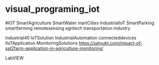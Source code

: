 # visual_programing_iot

#IOT 
  SmartAgriculture
  SmartWater
  martCities
  IndustrialIoT
  SmartParking
  smartfarming
  remotesensing
  agritech 
  transportation industry
  
  industrial40 
  IoTSolution 
  IndustrialAutomation 
  connecteddevices 
  IIoTApplication 
  MonitoringSolutions
  https://satyukt.com/impact-of-sat2farm-application-in-agriculture-monitoring/


LabVIEW
